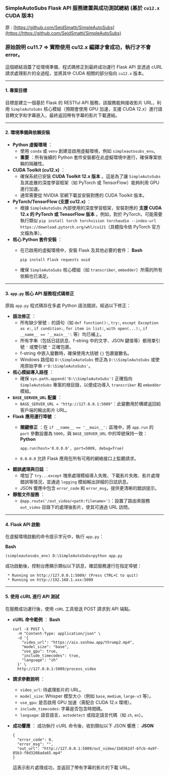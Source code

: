 ### SimpleAutoSubs Flask API 服務建置與成功測試總結 (基於 `cu12.x` CUDA 版本)

原 :  [https://github.com/SeidSmatti/SimpleAutoSubs](https://https://github.com/SeidSmatti/SimpleAutoSubs)

### 原始說明 cu11.7 => 實際使用 cu12.x 編譯才會成功，執行才不會 error。

這個總結涵蓋了從環境準備、程式碼修正到最終成功運行 Flask API 並透過 cURL 請求處理影片的全過程，並將其中 CUDA 相關的部分指向 `cu12.x` 版本。

---

#### 1. 專案目標

目標是建立一個基於 Flask 的 RESTful API 服務，該服務能夠接收影片 URL，利用 `SimpleAutoSubs` 核心模組（預期會使用 GPU 加速，支援 CUDA 12.x）進行語音轉文字和字幕嵌入，最終返回帶有字幕的影片下載連結。

---

#### 2. 環境準備與依賴安裝

* **Python 虛擬環境** ：
  * 使用 `conda` 或 `venv` 創建並啟用虛擬環境，例如 `simpleautosubs_env`。
  * **重要** ：所有後續的 Python 套件安裝都在此虛擬環境中進行，確保專案依賴的隔離性。
* **CUDA Toolkit (cu12.x)** ：
  * 確保系統已安裝 **CUDA Toolkit 12.x 版本** 。這是為了讓 `SimpleAutoSubs` 及其底層的深度學習框架（如 PyTorch 或 TensorFlow）能夠利用 GPU 進行加速。
  * 通常需要從 NVIDIA 官網下載並安裝對應的 CUDA Toolkit 版本。
* **PyTorch/TensorFlow (支援 cu12.x)** ：
  * 根據 `SimpleAutoSubs` 內部使用的深度學習框架，安裝對應的 **支援 CUDA 12.x 的 PyTorch 或 TensorFlow 版本** 。例如，對於 PyTorch，可能需要執行類似 `pip install torch torchvision torchaudio --index-url https://download.pytorch.org/whl/cu121`（具體指令依 PyTorch 官方文檔為準）。
* **核心 Python 套件安裝** ：
  * 在已啟用的虛擬環境中，安裝 Flask 及其他必要的套件：
    **Bash**

    ```
    pip install Flask requests uuid
    ```
  * 確保 `SimpleAutoSubs` 核心模組（如 `transcriber`, `embedder`）所需的所有依賴也已滿足。

---

#### 3. `app.py` 核心 API 服務程式碼修正

原始 `app.py` 程式碼存在多處 Python 語法錯誤，經過以下修正：

* **語法修正** ：
  * 所有缺少冒號 `:` 的語句（如 `def function():`, `try:`, `except Exception as e:`, `if condition:`, `for item in list:`, `with open(...):`, `if __name__ == '__main__':` 等）均已補上。
  * 所有字串（包括日誌訊息、f-string 中的文字、JSON 鍵值等）都用單引號 `'` 或雙引號 `"` 正確包裹。
  * f-string 中嵌入變數時，確保使用大括號 `{}` 包裹變數名。
  * Windows 路徑如 `D:\SimpleAutoSubs` 修正為 `D:\\SimpleAutoSubs` 或使用原始字串 `r'D:\SimpleAutoSubs'`。
* **核心模組導入路徑** ：
  * 確保 `sys.path.append('D:\\SimpleAutoSubs')` 正確指向 `SimpleAutoSubs` 專案的根目錄，以便成功導入 `transcriber` 和 `embedder` 模組。
* **`BASE_SERVER_URL` 配置** ：
  * `BASE_SERVER_URL = "http://127.0.0.1:5009"`：此變數用於構建返回給客戶端的輸出影片 URL。
* **Flask 應用運行埠號** ：
  * **關鍵修正** ：在 `if __name__ == '__main__':` 區塊中，將 `app.run` 的 `port` 參數設置為 `5009`，與 `BASE_SERVER_URL` 中的埠號保持一致：
    **Python**

    ```
    app.run(host='0.0.0.0', port=5009, debug=True)
    ```
  * `0.0.0.0` 允許 Flask 應用在所有可用的網絡接口上監聽請求。
* **錯誤處理與日誌** ：
  * 增加了 `try...except` 塊來處理模組導入失敗、下載影片失敗、影片處理錯誤等情況，並通過 `logging` 模組輸出詳細的日誌訊息。
  * JSON 響應中包含 `error_code` 和 `error_msg`，提供更清晰的錯誤提示。
* **靜態文件服務** ：
  * `@app.route('/out_video/<path:filename>')`：設置了路由來服務 `out_video` 目錄下的處理後影片，使其可通過 URL 訪問。

---

#### 4. Flask API 啟動

在虛擬環境啟動的命令提示字元中，執行 `app.py`：

**Bash**

```
(simpleautosubs_env) D:\SimpleAutoSubs>python app.py
```

成功啟動後，控制台應顯示類似以下訊息，確認服務運行在指定埠號：

```
 * Running on http://127.0.0.1:5009/ (Press CTRL+C to quit)
 * Running on http://192.168.1.xxx:5009
```

---

#### 5. 使用 cURL 進行 API 測試

在服務成功運行後，使用 `cURL` 工具發送 POST 請求到 API 端點。

* **cURL 命令範例** ：
  **Bash**

  ```
  curl -X POST \
    -H "Content-Type: application/json" \
    -d '{
      "video_url": "https://aix.soshow.app/thrump2.mp4",
      "model_size": "base",
      "use_gpu": true,
      "include_timecodes": true,
      "language": "zh"
    }' \
    http://127.0.0.1:5009/process_video
  ```
* **請求參數說明** ：

  * `video_url`: 待處理影片的 URL。
  * `model_size`: Whisper 模型大小（例如 `base`, `medium`, `large-v3` 等）。
  * `use_gpu`: 是否啟用 GPU 加速（需配合 CUDA 12.x 環境）。
  * `include_timecodes`: 字幕是否包含時間碼。
  * `language`: 語音語言，`autodetect` 或指定語言代碼（如 `zh`, `en`）。
* **成功響應** ：
  成功執行 cURL 命令後，收到類似以下 JSON 響應：
  **JSON**

  ```
  {
    "error_code": 0,
    "error_msg": "",
    "out_url": "http://127.0.0.1:5009/out_video/1b0362df-6fcb-4a9f-85b3-f0d3208ada65.mp4"
  }
  ```
  這表示影片處理成功，並返回了帶有字幕的影片的下載 URL。
